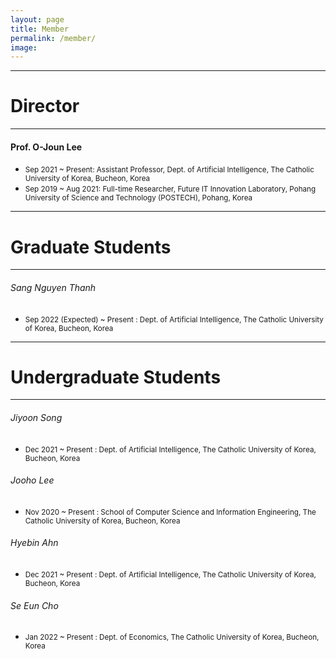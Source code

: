 ```yaml
---
layout: page
title: Member
permalink: /member/
image: 
---
```



***
# Director

***

#### Prof. O-Joun Lee
* <small>Sep 2021 ~ Present: Assistant Professor, Dept. of Artificial Intelligence, The Catholic University of Korea, Bucheon, Korea</small>
* <small>Sep 2019 ~ Aug 2021: Full-time Researcher, Future IT Innovation Laboratory, Pohang University of Science and Technology (POSTECH), Pohang, Korea</small>

***
# Graduate Students

***

###### Sang Nguyen Thanh
* <small>Sep 2022 (Expected) ~ Present : Dept. of Artificial Intelligence, The Catholic University of Korea, Bucheon, Korea</small>

***
# Undergraduate Students

***

###### Jiyoon Song
* <small>Dec 2021 ~ Present : Dept. of Artificial Intelligence, The Catholic University of Korea, Bucheon, Korea</small>

###### Jooho Lee
* <small>Nov 2020 ~ Present : School of Computer Science and Information Engineering, The Catholic University of Korea, Bucheon, Korea</small>

###### Hyebin Ahn
* <small>Dec 2021 ~ Present : Dept. of Artificial Intelligence, The Catholic University of Korea, Bucheon, Korea</small>

###### Se Eun Cho
* <small>Jan 2022 ~ Present : Dept. of Economics, The Catholic University of Korea, Bucheon, Korea</small>


